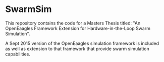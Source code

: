 # SwarmSim
This repository contains the code for a Masters Thesis titled: 
"An OpenEaagles Framework Extension for Hardware-in-the-Loop Swarm Simulation".

A Sept 2015 version of the OpenEaagles simulation framework is included
as well as extension to that framework that provide swarm simulation capabilities.
